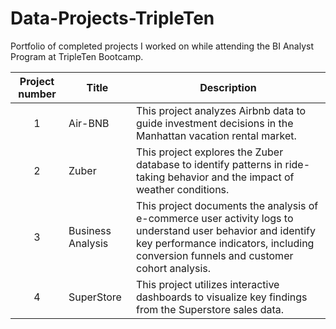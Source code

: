 # Data-Projects-TripleTen
Portfolio of completed projects I worked on while attending the BI Analyst Program at TripleTen Bootcamp.

| Project number | Title | Description |
| :-----------: | ----------- |----------- |
| 1 | Air-BNB | This project analyzes Airbnb data to guide investment decisions in the Manhattan vacation rental market.  |
| 2 | Zuber | This project explores the Zuber database to identify patterns in ride-taking behavior and the impact of weather conditions. |
| 3 | Business Analysis | This project documents the analysis of e-commerce user activity logs to understand user behavior and identify key performance indicators, including conversion funnels and customer cohort analysis. |
| 4 | SuperStore| This project utilizes interactive dashboards to visualize key findings from the Superstore sales data. |
